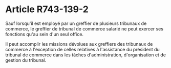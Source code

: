 # Article R743-139-2

<p>Sauf lorsqu'il est employé par un greffier de plusieurs tribunaux de commerce, le greffier de tribunal de commerce salarié ne peut exercer ses fonctions qu'au sein d'un seul office.</p><p>Il peut accomplir les missions dévolues aux greffiers des tribunaux de commerce à l'exception de celles relatives à l'assistance du président du tribunal de commerce dans les tâches d'administration, d'organisation et de gestion du tribunal.</p>
